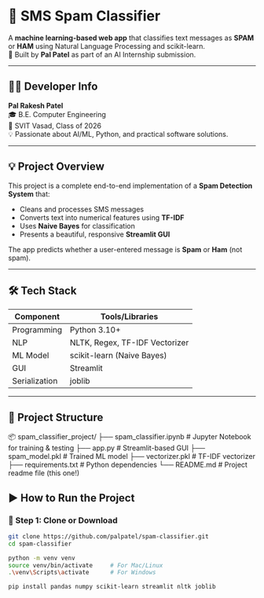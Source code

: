 
# 📩 SMS Spam Classifier

A **machine learning-based web app** that classifies text messages as **SPAM** or **HAM** using Natural Language Processing and scikit-learn.  
🔧 Built by **Pal Patel** as part of an AI Internship submission.

---

## 👨‍💻 Developer Info

**Pal Rakesh Patel**  
🎓 B.E. Computer Engineering  
🏫 SVIT Vasad, Class of 2026  
💡 Passionate about AI/ML, Python, and practical software solutions.

---

## 💡 Project Overview

This project is a complete end-to-end implementation of a **Spam Detection System** that:

- Cleans and processes SMS messages
- Converts text into numerical features using **TF-IDF**
- Uses **Naive Bayes** for classification
- Presents a beautiful, responsive **Streamlit GUI**

The app predicts whether a user-entered message is **Spam** or **Ham** (not spam).

---

## 🛠️ Tech Stack

| Component       | Tools/Libraries              |
|----------------|------------------------------|
| Programming     | Python 3.10+                 |
| NLP             | NLTK, Regex, TF-IDF Vectorizer |
| ML Model        | scikit-learn (Naive Bayes)   |
| GUI             | Streamlit                    |
| Serialization   | joblib                       |

---

## 📁 Project Structure

📦 spam_classifier_project/
├── spam_classifier.ipynb # Jupyter Notebook for training & testing
├── app.py # Streamlit-based GUI
├── spam_model.pkl # Trained ML model
├── vectorizer.pkl # TF-IDF vectorizer
├── requirements.txt # Python dependencies
└── README.md # Project readme file (this one!)

## ▶️ How to Run the Project

### 🔹 Step 1: Clone or Download

```bash
git clone https://github.com/palpatel/spam-classifier.git
cd spam-classifier

python -m venv venv
source venv/bin/activate     # For Mac/Linux
.\venv\Scripts\activate      # For Windows

pip install pandas numpy scikit-learn streamlit nltk joblib
